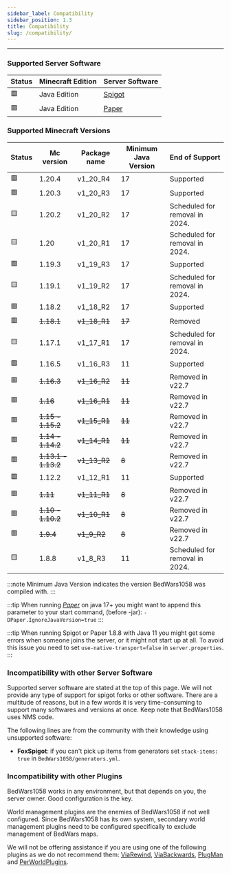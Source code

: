 ```yaml
---
sidebar_label: Compatibility
sidebar_position: 1.3
title: Compatibility 
slug: /compatibility/
---
```

---
### Supported Server Software

| Status | Minecraft Edition | Server Software                     |
|--------|-------------------|-------------------------------------|
| 🟩     | Java Edition      | [Spigot](https://spigotmc.org/) | 
| 🟩     | Java Edition      | [Paper](https://papermc.io/)        |

### Supported Minecraft Versions

| Status | Mc version          | Package name | Minimum Java Version | End of Support                 |
|--------|---------------------|--------------|----------------------|--------------------------------|
| 🟩     | 1.20.4              | v1_20_R4     | 17                   | Supported                      |
| 🟩     | 1.20.3              | v1_20_R3     | 17                   | Supported                      |
| 🟨     | 1.20.2              | v1_20_R2     | 17                   | Scheduled for removal in 2024. |
| 🟨     | 1.20                | v1_20_R1     | 17                   | Scheduled for removal in 2024. |
| 🟩     | 1.19.3              | v1_19_R3     | 17                   | Supported                      |
| 🟨     | 1.19.1              | v1_19_R2     | 17                   | Scheduled for removal in 2024. |
| 🟩     | 1.18.2              | v1_18_R2     | 17                   | Supported                      |
| 🟥     | ~~1.18.1~~          | ~~v1_18_R1~~ | ~~17~~               | Removed                        |
| 🟨     | 1.17.1              | v1_17_R1     | 17                   | Scheduled for removal in 2024. |
| 🟩     | 1.16.5              | v1_16_R3     | 11                   | Supported                      |
| 🟥     | ~~1.16.3~~          | ~~v1_16_R2~~ | ~~11~~               | Removed in v22.7               |
| 🟥     | ~~1.16~~            | ~~v1_16_R1~~ | ~~11~~               | Removed in v22.7               |
| 🟥     | ~~1.15 - 1.15.2~~   | ~~v1_15_R1~~ | ~~11~~               | Removed in v22.7               |
| 🟥     | ~~1.14 - 1.14.2~~   | ~~v1_14_R1~~ | ~~11~~               | Removed in v22.7               | 
| 🟥     | ~~1.13.1 - 1.13.2~~ | ~~v1_13_R2~~ | ~~8~~                | Removed in v22.7               | 
| 🟩     | 1.12.2              | v1_12_R1     | 11                   | Supported                      |
| 🟥     | ~~1.11~~            | ~~v1_11_R1~~ | ~~8~~                | Removed in v22.7               |
| 🟥     | ~~1.10 - 1.10.2~~   | ~~v1_10_R1~~ | ~~8~~                | Removed in v22.7               |
| 🟥     | ~~1.9.4~~           | ~~v1_9_R2~~  | ~~8~~                | Removed in v22.7               |
| 🟨     | 1.8.8               | v1_8_R3      | 11                   | Scheduled for removal in 2024. |



<!-- Prettier doesn't change this -->
:::note
Minimum Java Version indicates the version BedWars1058 was compiled with.
:::

<!-- Prettier doesn't change this -->
:::tip
When running _[Paper](https://papermc.io/)_ on java 17+ you might want to append this parameter to your start command, (before -jar): `-DPaper.IgnoreJavaVersion=true`
:::

<!-- Prettier doesn't change this -->
:::tip
When running Spigot or Paper 1.8.8 with Java 11 you might get some errors when someone joins the server, 
or it might not start up at all. To avoid this issue you need to set `use-native-transport=false` in `server.properties`.
:::

### Incompatibility with other Server Software
Supported server software are stated at the top of this page. We will not provide any type of support for spigot forks 
or other software. There are a multitude of reasons, but in a few words it is very time-consuming to support many softwares
and versions at once. Keep note that BedWars1058 uses NMS code.

The following lines are from the community with their knowledge using unsupported software:
- **FoxSpigot**: if you can't pick up items from generators set `stack-items: true` in `BedWars1058/generators.yml`.

### Incompatibility with other Plugins
BedWars1058 works in any environment, but that depends on you, the server owner. Good configuration is the key.

World management plugins are the enemies of BedWars1058 if not well configured. Since BedWars1058 has its own system, 
secondary world management plugins need to be configured specifically to exclude management of BedWars maps.

We will not be offering assistance if you are using one of the following plugins as we do not recommend them: [ViaRewind](https://spigotmc.org/resources/52109/),
[ViaBackwards](https://spigotmc.org/resources/27448/), [PlugMan](https://dev.bukkit.org/projects/plugman/) and [PerWorldPlugins](https://spigotmc.org/resources/96161/).
